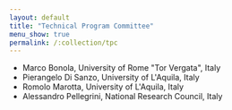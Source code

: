 ```yaml
---
layout: default
title: "Technical Program Committee"
menu_show: true
permalink: /:collection/tpc
---
```


* Marco Bonola, University of Rome "Tor Vergata", Italy
* Pierangelo Di Sanzo, University of L'Aquila, Italy
* Romolo Marotta, University of L'Aquila, Italy
* Alessandro Pellegrini, National Research Council, Italy

